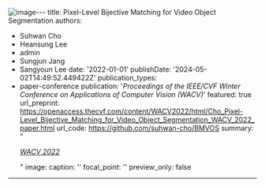 ![image](https://github.com/MJ-minjung/MJ-minjung.github.io/assets/168444134/91021de5-1e71-4c15-80a3-e16a6a8c4c48)---
title: Pixel-Level Bijective Matching for Video Object Segmentation
authors:
- Suhwan Cho
- Heansung Lee
- admin
- Sungjun Jang
- Sangyoun Lee
date: '2022-01-01'
publishDate: '2024-05-02T14:49:52.449422Z'
publication_types:
- paper-conference
publication: '*Proceedings of the IEEE/CVF Winter Conference on Applications of Computer Vision (WACV)*'
featured: true
url_preprint: https://openaccess.thecvf.com/content/WACV2022/html/Cho_Pixel-Level_Bijective_Matching_for_Video_Object_Segmentation_WACV_2022_paper.html
url_code: https://github.com/suhwan-cho/BMVOS
summary: "<p> <em><a href='https://wacv2022.thecvf.com/home'>WACV 2022</a></em> </p>"
image:
  caption: ''
  focal_point: ''
  preview_only: false
---
